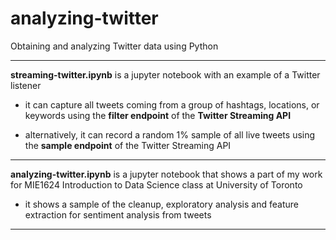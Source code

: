 # analyzing-twitter
Obtaining and analyzing Twitter data using Python

---

**streaming-twitter.ipynb** is a jupyter notebook with an example of a Twitter listener

* it can capture all tweets coming from a group of hashtags, locations, or keywords using the **filter endpoint** of the **Twitter Streaming API** 

* alternatively, it can record a random 1% sample of all live tweets using the **sample endpoint** of the Twitter Streaming API

---

**analyzing-twitter.ipynb** is a jupyter notebook that shows a part of my work for MIE1624 Introduction to Data Science class at University of Toronto

* it shows a sample of the cleanup, exploratory analysis and feature extraction for sentiment analysis from tweets

---
